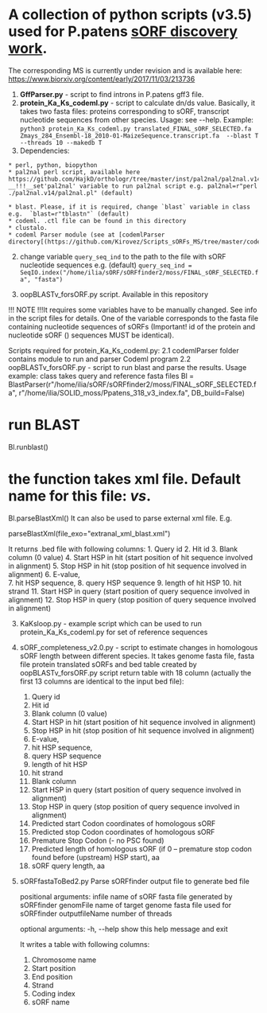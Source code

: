 # A collection of python scripts (v3.5) used for P.patens [sORF discovery work](https://www.biorxiv.org/content/early/2017/11/03/213736). 
The corresponding MS is currently under revision and is available here: https://www.biorxiv.org/content/early/2017/11/03/213736
1. __GffParser.py__ - script to find introns in P.patens gff3 file.
2. __protein_Ka_Ks_codeml.py__ - script to calculate dn/ds value. Basically, it takes two fasta files: proteins corresponding to sORF, transcript nucleotide sequences from other species. Usage: see  --help. Example:  `python3 protein_Ka_Ks_codeml.py translated_FINAL_sORF_SELECTED.fa Zmays_284_Ensembl-18_2010-01-MaizeSequence.transcript.fa  --blast T --threads 10 --makedb T`
  1. Dependencies:

    * perl, python, biopython
    * pal2nal perl script, available here https://github.com/HajkD/orthologr/tree/master/inst/pal2nal/pal2nal.v14.
    __!!!__set'pal2nal' variable to run pal2nal script e.g. pal2nal=r"perl ./pal2nal.v14/pal2nal.pl" (default)

    * blast. Please, if it is required, change `blast` variable in class e.g.  `blast=r"tblastn"` (default)
    * codeml. .ctl file can be found in this directory
    * clustalo.
    * codeml Parser module (see at [codemlParser directory[(https://github.com/Kirovez/Scripts_sORFs_MS/tree/master/codemlParser))

2. change variable `query_seq_ind` to the path to the file with sORF nucleotide sequences
e.g. (default) `query_seq_ind = SeqIO.index("/home/ilia/sORF/sORFfinder2/moss/FINAL_sORF_SELECTED.fa", "fasta")`

3. oopBLASTv_forsORF.py script. Available in this repository

!!! NOTE !!!It requires some variables have to be manually changed. See info in the script files for details.  One of the variable corresponds to the fasta file containing nucleotide sequences of sORFs (Important! id of the protein and nucleotide sORF () sequences MUST be identical). 	

Scripts required for protein_Ka_Ks_codeml.py:
		2.1 codemlParser folder contains module to run and parser Codeml program
		2.2 oopBLASTv_forsORF.py - script to run blast and parse the results.
Usage example:
class takes query and reference fasta files
Bl = BlastParser(r"/home/ilia/sORF/sORFfinder2/moss/FINAL_sORF_SELECTED.fa", r"/home/ilia/SOLID_moss/Ppatens_318_v3_index.fa", DB_build=False)

# run BLAST
Bl.runblast()

# the function takes xml file. Default name for this file: <query file name>_vs_<hit file name>. 
Bl.parseBlastXml() 
It can also be used to parse external xml file. E.g. 

parseBlastXml(file_exo="extranal_xml_blast.xml")
 
It returns .bed file with following columns:
	1. Query id
	2. Hit id
	3. Blank column (0 value)
	4. Start HSP in hit (start position of hit sequence involved in alignment)
	5. Stop HSP in hit (stop position of hit sequence involved in alignment)
	6. E-value,  
	7. hit HSP sequence, 
	8. query HSP sequence
	9. length of hit HSP
	10. hit strand
	11. Start HSP in query (start position of query sequence involved in alignment)
	 12. Stop HSP in query (stop position of query  sequence involved in alignment)

3. KaKsloop.py - example script which can be used to run protein_Ka_Ks_codeml.py for set of reference sequences
4. sORF_completeness_v2.0.py - script to estimate changes in homologous sORF length between different species. It takes genome fasta file, fasta file protein translated sORFs and bed table created by oopBLASTv_forsORF.py script         return table with 18 column (actually the first 13 columns are identical to the input bed file):
	1. Query id
	2. Hit id
	3. Blank column (0 value)
	4. Start HSP in hit (start position of hit sequence involved in alignment)
	5. Stop HSP in hit (stop position of hit sequence involved in alignment)
	6. E-value,  
	7. hit HSP sequence, 
	8. query HSP sequence
	9. length of hit HSP
	10. hit strand
	11. Blank column
	12. Start HSP in query (start position of query sequence involved in alignment)
	13. Stop HSP in query (stop position of query  sequence involved in alignment)
	 14. Predicted start Codon coordinates of homologous sORF
	 15. Predicted stop Codon coordinates of homologous sORF 
	 16. Premature Stop Codon (- no PSC found)
	 17. Predicted length  of homologous sORF (if 0 – premature stop codon found before (upstream) HSP start), aa
	 18. sORF query length, aa
5. sORFfastaToBed2.py 
	Parse sORFfinder output file to generate bed file

	positional arguments:
	  infile          name of sORF fasta file generated by sORFfinder
	  genomFile       name of target genome fasta file used for sORFfinder
	  outputfileName  number of threads

	optional arguments:
	  -h, --help      show this help message and exit

	It writes a table with following columns:
	1.	Chromosome name
	2.	Start position
	3.	End position
	4.	Strand
	5.	Coding index
	6.	sORF name

